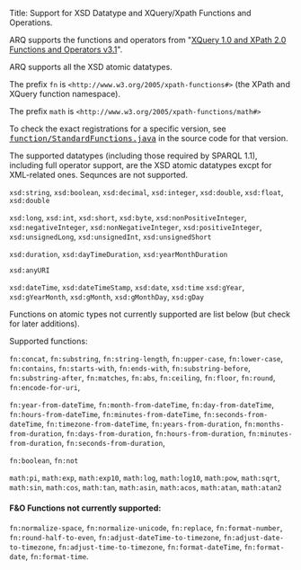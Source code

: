 Title: Support for XSD Datatype and XQuery/Xpath Functions and Operations.

ARQ supports the functions and operators from "[XQuery 1.0 and XPath 2.0 Functions and Operators v3.1](https://www.w3.org/TR/xpath-functions-3/)".

ARQ supports all the XSD atomic datatypes.

The prefix `fn` is `<http://www.w3.org/2005/xpath-functions#>` (the
XPath and XQuery function namespace).

The prefix `math` is `<http://www.w3.org/2005/xpath-functions/math#>`

To check the exact registrations for a specific version, see
<tt>[function/StandardFunctions.java](https://github.com/apache/jena/blob/master/jena-arq/src/main/java/org/apache/jena/sparql/function/StandardFunctions.java)</tt>
in the source code for that version.

The supported datatypes (including those required by SPARQL 1.1), including
full operator support, are the XSD atomic datatypes excpt for XML-related
ones.  Sequnces are not supported.

`xsd:string`, `xsd:boolean`, 
`xsd:decimal`, `xsd:integer`, `xsd:double`, `xsd:float`, `xsd:double`

`xsd:long`, `xsd:int`, `xsd:short`, `xsd:byte`,
`xsd:nonPositiveInteger`, `xsd:negativeInteger`,
`xsd:nonNegativeInteger`, `xsd:positiveInteger`, 
`xsd:unsignedLong`, `xsd:unsignedInt`, `xsd:unsignedShort`

`xsd:duration`, `xsd:dayTimeDuration`, `xsd:yearMonthDuration`

`xsd:anyURI`
        
`xsd:dateTime`, `xsd:dateTimeStamp`, `xsd:date`, `xsd:time`
`xsd:gYear`, `xsd:gYearMonth`, `xsd:gMonth`, `xsd:gMonthDay`, `xsd:gDay`

Functions on atomic types not currently supported are list below (but check
for later additions).

Supported functions:

`fn:concat`, `fn:substring`, `fn:string-length`, 
`fn:upper-case`, `fn:lower-case`, `fn:contains`, `fn:starts-with`, `fn:ends-with`,
`fn:substring-before`, `fn:substring-after`, `fn:matches`,
`fn:abs`, `fn:ceiling`, `fn:floor`, `fn:round`,
`fn:encode-for-uri`,

`fn:year-from-dateTime`, `fn:month-from-dateTime`, `fn:day-from-dateTime`,
`fn:hours-from-dateTime`, `fn:minutes-from-dateTime`, `fn:seconds-from-dateTime`,
`fn:timezone-from-dateTime`,
`fn:years-from-duration`, `fn:months-from-duration`,
`fn:days-from-duration`, `fn:hours-from-duration`,
`fn:minutes-from-duration`, `fn:seconds-from-duration`,

`fn:boolean`, `fn:not`

`math:pi`,  `math:exp`, `math:exp10`, `math:log`, `math:log10`, `math:pow`, `math:sqrt`,
`math:sin`, `math:cos`, `math:tan`, `math:asin`, `math:acos`, `math:atan`, `math:atan2`

#### F&O Functions not currently supported:

`fn:normalize-space`, `fn:normalize-unicode`,
`fn:replace`,
`fn:format-number`,
`fn:round-half-to-even`,
`fn:adjust-dateTime-to-timezone`,
`fn:adjust-date-to-timezone`,
`fn:adjust-time-to-timezone`,
`fn:format-dateTime`,
`fn:format-date`,
`fn:format-time`.
